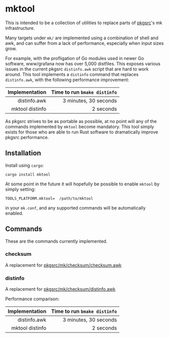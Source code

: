 # mktool

This is intended to be a collection of utilities to replace parts of
[pkgsrc](https://github.com/NetBSD/pkgsrc/)'s mk infrastructure.

Many targets under `mk/` are implemented using a combination of shell and
awk, and can suffer from a lack of performance, especially when input sizes
grow.

For example, with the profligation of Go modules used in newer Go software,
www/grafana now has over 5,000 distfiles.  This exposes various issues in
the current pkgsrc `distinfo.awk` script that are hard to work around.  This
tool implements a `distinfo` command that replaces `distinfo.awk`, with the
following performance improvement:

|  Implementation | Time to run `bmake distinfo` |
|----------------:|-----------------------------:|
|    distinfo.awk |        3 minutes, 30 seconds |
| mktool distinfo |                    2 seconds |

As pkgsrc strives to be as portable as possible, at no point will any of the
commands implemented by `mktool` become mandatory.  This tool simply exists
for those who are able to run Rust software to dramatically improve pkgsrc
performance.

## Installation

Install using `cargo`:

```shell
cargo install mktool
```

At some point in the future it will hopefully be possible to enable `mktool`
by simply setting:

```make
TOOLS_PLATFORM.mktool=  /path/to/mktool
```

in your `mk.conf`, and any supported commands will be automatically enabled.

## Commands

These are the commands currently implemented.

### checksum

A replacement for
[pkgsrc/mk/checksum/checksum.awk](https://github.com/NetBSD/pkgsrc/blob/trunk/mk/checksum/checksum.awk)

### distinfo

A replacement for
[pkgsrc/mk/checksum/distinfo.awk](https://github.com/NetBSD/pkgsrc/blob/trunk/mk/checksum/distinfo.awk)

Performance comparison:

|  Implementation | Time to run `bmake distinfo` |
|----------------:|-----------------------------:|
|    distinfo.awk |        3 minutes, 30 seconds |
| mktool distinfo |                    2 seconds |
